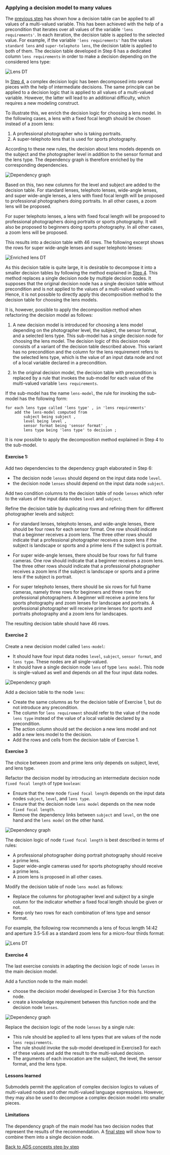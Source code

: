 
### Applying a decision model to many values

The [previous step](../step6/description.md)
has shown how a decision table can be applied to all values of a
multi-valued variable. This has been achieved with the help of a
precondition that iterates over all values of the variable `'lens
requirements'`. In each iteration, the decision table is applied to
the selected value. For example, if the variable `'lens requirements'`
has the values `standard lens` and `super-telephoto lens`, the
decision table is applied to both of them. The decision table
developed in Step 6 has a dedicated column `lens requirements` in
order to make a decision depending on the considered lens type:

![Lens DT](resources/lens-decision-table.png)

In [Step 4](../step4/description.md),
a complex decision logic has been decomposed into several pieces with
the help of intermediate decisions. The same principle can be applied
to a decision logic that is applied to all values of a multi-valued
variable. However, the latter will lead to an additional difficulty,
which requires a new modeling construct.

To illustrate this, we enrich the decision logic for choosing a lens
model. In the following cases, a lens with a fixed focal length should
be chosen instead of a zoom lens:

1. A professional photographer who is taking portraits.
2. A super-telephoto lens that is used for sports photography.

According to these new rules, the decision about lens models depends
on the subject and the photographer level in addition to the sensor
format and the lens type. The dependency graph is therefore enriched
by the corresponding dependencies.

![Dependency graph](resources/dependency-diagram1.png)

Based on this, two new columns for the level and subject are added to
the decision table. For standard lenses, telephoto lenses, wide-angle
lenses, and super wide-angle lenses, a lens with fixed focal length
will be proposed to professional photographers doing portraits. In all
other cases, a zoom lens will be proposed.

For super telephoto lenses, a lens with fixed focal length will be
proposed to professional photographers doing portraits or sports
photography. It will also be proposed to beginners doing sports
photography. In all other cases, a zoom lens will be proposed.

This results into a decision table with 46 rows. The following excerpt
shows the rows for super wide-angle lenses and super telephoto
lenses:

![Enriched lens DT](resources/lens-decision-table1.png)


As this decision table is quite large, it is desirable to decompose it
into a smaller decision tables by following the method explained in
[Step 4](../step4/description.md). This
method replaces a single decision node by multiple decision nodes. It
supposes that the original decision node has a single decision table
without precondition and is not applied to the values of a
multi-valued variable. Hence, it is not possible to directly apply
this decomposition method to the decision table for choosing the lens
models.

It is, however, possible to apply the decomposition method when
refactoring the decision model as follows:

1. A new decision model is introduced for choosing a lens model
   depending on the photographer level, the subject, the sensor
   format, and a selected lens type. This sub-model has a single
   decision node for choosing the lens model. The decision logic of
   this decision node consists of a variant of the decision table
   described above. This variant has no precondition and the column
   for the lens requirement refers to the selected lens type, which is
   the value of an input data node and not of a local variable
   declared in a precondition.
   
2. In the original decision model, the decision table with
   precondition is replaced by a rule that invokes the sub-model for
   each value of the multi-valued variable `lens requirements`.

If the sub-model has the name `lens-model`, the rule for invoking the
sub-model has the following form:

    for each lens type called 'lens type' , in 'lens requirements'
        add the lens-model computed from
            subject being subject ,
            level being level ,
            sensor format being 'sensor format' ,
            lens type being 'lens type' to decision ;

It is now possible to apply the decomposition method explained in Step
4 to the sub-model.


#### Exercise 1:

Add two dependencies to the dependency graph elaborated in Step 6:

 - The decision node `lenses` should depend on the input data node `level`.
 - the decision node `lenses` should depend on the input data node `subject`.
 
Add two condition columns to the decision table of node `lenses` which
refer to the values of the input data nodes `level` and `subject`.

Refine the decision table by duplicating rows and refining them for
different photographer levels and subject:

- For standard lenses, telephoto lenses, and wide-angle lenses, there
  should be four rows for each sensor format. One row should indicate
  that a beginner receives a zoom lens. The three other rows should
  indicate that a professional photographer receives a zoom lens if
  the subject is landscape or sports and a prime lens if the subject
  is portrait.
  
- For super wide-angle lenses, there should be four rows for full
  frame cameras. One row should indicate that a beginner receives a
  zoom lens. The three other rows should indicate that a professional
  photographer receives a zoom lens if the subject is landscape or
  sports and a prime lens if the subject is portrait.
  
- For super telephoto lenses, there should be six rows for full frame
  cameras, namely three rows for beginners and three rows for
  professional photographers. A beginner will receive a prime lens for
  sports photography and zoom lenses for landscape and portraits. A
  professional photographer will receive prime lenses for sports
  and portraits photography and a zoom lens for landscapes.

The resulting decision table should have 46 rows.

#### Exercise 2

Create a new decision model called `lens-model`:

 - It should have four input data nodes `level`, `subject`, `sensor
   format`, and `lens type`. These nodes are all single-valued.
 - It should have a single decision node `lens` of type `lens
   model`. This node is single-valued as well and depends on all the
   four input data nodes.
   
![Dependency graph](resources/dependency-diagram2.png)

Add a decision table to the node `lens`:

 - Create the same columns as for the decision table of Exercise 1,
   but do not introduce any precondition.
 - The column for `lens requirement` should refer to the value of the
   node `lens type` instead of the value of a local variable declared
   by a precondition.
 - The action column should set the decision a new lens model and not
   add a new lens model to the decision.
 - Add the rows and cells from the decision table of Exercise 1.

#### Exercise 3

The choice between zoom and prime lens only depends on subject,
level, and lens type. 

Refactor the decision model by introducing an intermediate decision
node `fixed focal length` of type `boolean`:

 - Ensure that the new node `fixed focal length` depends on the input
   data nodes `subject`, `level`, and `lens type`.
 - Ensure that the decision node `lens model` depends on the new node `fixed focal length`. 
 - Remove the dependency links between `subject` and `level`,
   on the one hand and the `lens model` on the other hand.
   
![Dependency graph](resources/dependency-diagram3.png)
 
The decision logic of node `fixed focal length` is best described in terms of rules:

 - A professional photographer doing portrait photography should
   receive a prime lens.
 - Super wide-angle cameras used for sports photography should
   receive a prime lens.
 - A zoom lens is proposed in all other cases.
   
Modify the decision table of node `lens model` as follows:

 - Replace the columns for photographer level and subject by a single
   column for the indicator whether a fixed focal length should be
   given or not. 
 - Keep only two rows for each combination of lens type and sensor format.
 
For example, the following row recommends a lens of focus length 14:42
and aperture 3.5-5.6 as a standard zoom lens for a micro-four thirds
format:
 
![Lens DT](resources/lens-decision-table-row3.png)

#### Exercise 4

The last exercise consists in adapting the decision logic of node
`lenses` in the main decision model.

Add a function node to the main model:

 - choose the decision model developed in Exercise 3 for this function node.
 - create a knowledge requirement between this function node and the decision node `lenses`.
 
![Dependency graph](resources/dependency-diagram4.png)

Replace the decision logic of the node `lenses` by a single rule:

 - This rule should be applied to all lens types that are values of the node `lens requirements`.
 - The rule should invoke the sub-model developed in Exercise3 for
   each of these values and add the result to the multi-valued
   decision.
 - The arguments of each invocation are the subject, the level, the
   sensor format, and the lens type.
   
#### Lessons learned

Submodels permit the application of complex decision logics to values
of multi-valued nodes and other multi-valued language
expressions. However, they may also be used to decompose a complex
decision model into smaller pieces.

#### Limitations

The dependency graph of the main model has two decision nodes that
represent the results of the recommendation. A [final
step](quiz/quiz.md)
will show how to combine them into a single decision node.

[Back to ADS concepts step by step](../README.md)

